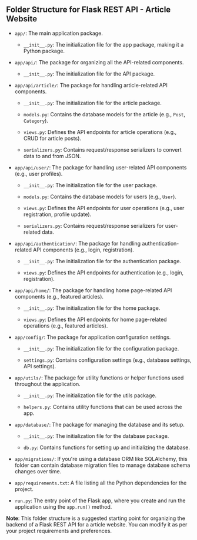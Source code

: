 ## Folder Structure for Flask REST API - Article Website

- `app/`: The main application package.

    - `__init__.py`: The initialization file for the app package, making it a Python package.

- `app/api/`: The package for organizing all the API-related components.

    - `__init__.py`: The initialization file for the API package.

- `app/api/article/`: The package for handling article-related API components.

    - `__init__.py`: The initialization file for the article package.

    - `models.py`: Contains the database models for the article (e.g., `Post`, `Category`).

    - `views.py`: Defines the API endpoints for article operations (e.g., CRUD for article posts).

    - `serializers.py`: Contains request/response serializers to convert data to and from JSON.

- `app/api/user/`: The package for handling user-related API components (e.g., user profiles).

    - `__init__.py`: The initialization file for the user package.

    - `models.py`: Contains the database models for users (e.g., `User`).

    - `views.py`: Defines the API endpoints for user operations (e.g., user registration, profile update).

    - `serializers.py`: Contains request/response serializers for user-related data.

- `app/api/authentication/`: The package for handling authentication-related API components (e.g., login, registration).

    - `__init__.py`: The initialization file for the authentication package.

    - `views.py`: Defines the API endpoints for authentication (e.g., login, registration).

- `app/api/home/`: The package for handling home page-related API components (e.g., featured articles).

    - `__init__.py`: The initialization file for the home package.

    - `views.py`: Defines the API endpoints for home page-related operations (e.g., featured articles).

- `app/config/`: The package for application configuration settings.

    - `__init__.py`: The initialization file for the configuration package.

    - `settings.py`: Contains configuration settings (e.g., database settings, API settings).

- `app/utils/`: The package for utility functions or helper functions used throughout the application.

    - `__init__.py`: The initialization file for the utils package.

    - `helpers.py`: Contains utility functions that can be used across the app.

- `app/database/`: The package for managing the database and its setup.

    - `__init__.py`: The initialization file for the database package.

    - `db.py`: Contains functions for setting up and initializing the database.

- `app/migrations/`: If you're using a database ORM like SQLAlchemy, this folder can contain database migration files to manage database schema changes over time.

- `app/requirements.txt`: A file listing all the Python dependencies for the project.

- `run.py`: The entry point of the Flask app, where you create and run the application using the `app.run()` method.

**Note**: This folder structure is a suggested starting point for organizing the backend of a Flask REST API for a article website. You can modify it as per your project requirements and preferences.

